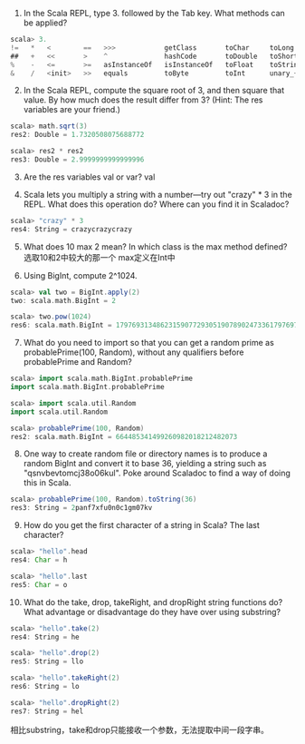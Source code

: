 1. In the Scala REPL, type 3. followed by the Tab key. What methods can be applied?
``` scala
scala> 3.
!=   *   <        ==   >>>            getClass       toChar     toLong     unary_-
##   +   <<       >    ^              hashCode       toDouble   toShort    unary_~
%    -   <=       >=   asInstanceOf   isInstanceOf   toFloat    toString   |
&    /   <init>   >>   equals         toByte         toInt      unary_+
```


2. In the Scala REPL, compute the square root of 3, and then square that value. By how much does the result differ from 3? (Hint: The res variables are your friend.)
``` scala
scala> math.sqrt(3)
res2: Double = 1.7320508075688772

scala> res2 * res2
res3: Double = 2.9999999999999996
```


3. Are the res variables val or var?
val


4. Scala lets you multiply a string with a number—try out "crazy" * 3 in the REPL. What does this operation do? Where can you find it in Scaladoc?
``` scala
scala> "crazy" * 3
res4: String = crazycrazycrazy
```


5. What does 10 max 2 mean? In which class is the max method defined?
选取10和2中较大的那一个
max定义在Int中


6. Using BigInt, compute 2^1024.
``` scala
scala> val two = BigInt.apply(2)
two: scala.math.BigInt = 2

scala> two.pow(1024)
res6: scala.math.BigInt = 179769313486231590772930519078902473361797697894230657273430081157732675805500963132708477322407536021120113879871393357658789768814416622492847430639474124377767893424865485276302219601246094119453082952085005768838150682342462881473913110540827237163350510684586298239947245938479716304835356329624224137216
```


7. What do you need to import so that you can get a random prime as probablePrime(100, Random), without any qualifiers before probablePrime and Random?
``` scala
scala> import scala.math.BigInt.probablePrime
import scala.math.BigInt.probablePrime

scala> import scala.util.Random
import scala.util.Random

scala> probablePrime(100, Random)
res2: scala.math.BigInt = 664485341499260982018212482073
```


8. One way to create random file or directory names is to produce a random BigInt and convert it to base 36, yielding a string such as "qsnvbevtomcj38o06kul". Poke around Scaladoc to find a way of doing this in Scala.
``` scala
scala> probablePrime(100, Random).toString(36)
res3: String = 2panf7xfu0n0c1gm07kv
```


9. How do you get the first character of a string in Scala? The last character?
``` scala
scala> "hello".head
res4: Char = h

scala> "hello".last
res5: Char = o
```


10. What do the take, drop, takeRight, and dropRight string functions do? What advantage or disadvantage do they have over using substring?
``` scala
scala> "hello".take(2)
res4: String = he

scala> "hello".drop(2)
res5: String = llo

scala> "hello".takeRight(2)
res6: String = lo

scala> "hello".dropRight(2)
res7: String = hel
```
相比substring，take和drop只能接收一个参数，无法提取中间一段字串。